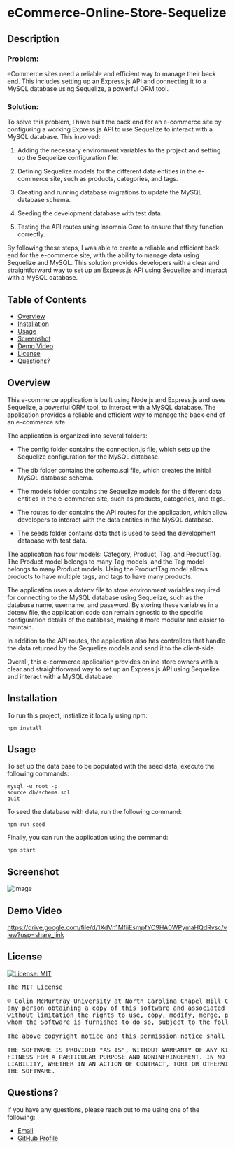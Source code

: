 # eCommerce-Online-Store-Sequelize

## Description

### Problem:
eCommerce sites need a reliable and efficient way to manage their back end. This includes setting up an Express.js API and connecting it to a MySQL 
database using Sequelize, a powerful ORM tool.

### Solution:
To solve this problem, I have built the back end for an e-commerce site by configuring a working Express.js API to use Sequelize to interact with a MySQL 
database. This involved:

1. Adding the necessary environment variables to the project and setting up the Sequelize configuration file.

2. Defining Sequelize models for the different data entities in the e-commerce site, such as products, categories, and tags.

3. Creating and running database migrations to update the MySQL database schema.

4. Seeding the development database with test data.

5. Testing the API routes using Insomnia Core to ensure that they function correctly.

By following these steps, I was able to create a reliable and efficient back end for the e-commerce site, with the ability to manage data using Sequelize 
and MySQL. This solution provides developers with a clear and straightforward way to set up an Express.js API using Sequelize and interact with a MySQL 
database.

## Table of Contents
- [Overview](#overview)
- [Installation](#installation)
- [Usage](#usage)
- [Screenshot](#screenshot)
- [Demo Video](#demo)
- [License](#license)
- [Questions?](#questions?)

## Overview 

This e-commerce application is built using Node.js and Express.js and uses Sequelize, a powerful ORM tool, to interact with a MySQL database. The 
application provides a reliable and efficient way to manage the back-end of an e-commerce site.

The application is organized into several folders:

* The config folder contains the connection.js file, which sets up the Sequelize configuration for the MySQL database.

* The db folder contains the schema.sql file, which creates the initial MySQL database schema.

* The models folder contains the Sequelize models for the different data entities in the e-commerce site, such as products, categories, and tags.

* The routes folder contains the API routes for the application, which allow developers to interact with the data entities in the MySQL database.

* The seeds folder contains data that is used to seed the development database with test data.

The application has four models: Category, Product, Tag, and ProductTag. The Product model belongs to many Tag models, and the Tag model belongs to many 
Product models. Using the ProductTag model allows products to have multiple tags, and tags to have many products.

The application uses a dotenv file to store environment variables required for connecting to the MySQL database using Sequelize, such as the database 
name, 
username, and password. By storing these variables in a dotenv file, the application code can remain agnostic to the specific configuration details of the 
database, making it more modular and easier to maintain.

In addition to the API routes, the application also has controllers that handle the data returned by the Sequelize models and send it to the client-side.

Overall, this e-commerce application provides online store owners with a clear and straightforward way to set up an Express.js API using Sequelize and
interact with a MySQL database.

## Installation 

To run this project, instialize it locally using npm:

```
npm install
```

## Usage

To set up the data base to be populated with the seed data, execute the following commands:

```
mysql -u root -p
source db/schema.sql
quit
```

To seed the database with data, run the following command:

```
npm run seed 
```

Finally, you can run the application using the command: 

```
npm start
```

## Screenshot

![image](https://user-images.githubusercontent.com/112663656/216521080-b8715e4d-ff57-4dc3-bf47-58db92542cfd.png)

<a name="demo"></a>
## Demo Video

https://drive.google.com/file/d/1XdVn1MfiiEsmpfYC9HA0WPymaHQdRvsc/view?usp=share_link 

## License

[![License: MIT](https://img.shields.io/badge/License-MIT-yellow.svg)](https://opensource.org/licenses/MIT)

<pre>
The MIT License

© Colin McMurtray University at North Carolina Chapel Hill Coding Bootcamp MIT License Copyright (c) 2023 Permission is hereby granted, free of charge, to 
any person obtaining a copy of this software and associated documentation files (the "Software"), to deal in the Software without restriction, including 
without limitation the rights to use, copy, modify, merge, publish, distribute, sublicense, and/or sell copies of the Software, and to permit persons to 
whom the Software is furnished to do so, subject to the following conditions:

The above copyright notice and this permission notice shall be included in all copies or substantial portions of the Software.

THE SOFTWARE IS PROVIDED "AS IS", WITHOUT WARRANTY OF ANY KIND, EXPRESS OR IMPLIED, INCLUDING BUT NOT LIMITED TO THE WARRANTIES OF MERCHANTABILITY, 
FITNESS FOR A PARTICULAR PURPOSE AND NONINFRINGEMENT. IN NO EVENT SHALL THE AUTHORS OR COPYRIGHT HOLDERS BE LIABLE FOR ANY CLAIM, DAMAGES OR OTHER 
LIABILITY, WHETHER IN AN ACTION OF CONTRACT, TORT OR OTHERWISE, ARISING FROM, OUT OF OR IN CONNECTION WITH THE SOFTWARE OR THE USE OR OTHER DEALINGS IN 
THE SOFTWARE.
</pre>

## Questions?

If you have any questions, please reach out to me using one of the following:

- [Email](mailto:mcmurtraycolin@gmail.com)
- [GitHub Profile](https://github.com/codingColinMcM)
